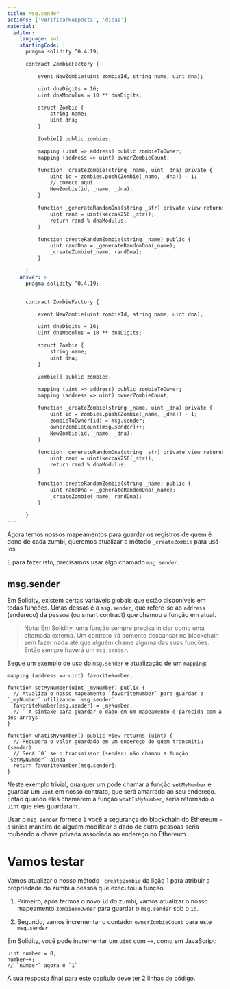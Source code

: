 ```yaml
---
title: Msg.sender
actions: ['verificarResposta', 'dicas']
material:
  editor:
    language: sol
    startingCode: |
      pragma solidity ^0.4.19;

      contract ZombieFactory {

          event NewZombie(uint zombieId, string name, uint dna);

          uint dnaDigits = 16;
          uint dnaModulus = 10 ** dnaDigits;

          struct Zombie {
              string name;
              uint dna;
          }

          Zombie[] public zombies;

          mapping (uint => address) public zombieToOwner;
          mapping (address => uint) ownerZombieCount;

          function _createZombie(string _name, uint _dna) private {
              uint id = zombies.push(Zombie(_name, _dna)) - 1;
              // comece aqui
              NewZombie(id, _name, _dna);
          }

          function _generateRandomDna(string _str) private view returns (uint) {
              uint rand = uint(keccak256(_str));
              return rand % dnaModulus;
          }

          function createRandomZombie(string _name) public {
              uint randDna = _generateRandomDna(_name);
              _createZombie(_name, randDna);
          }

      }
    answer: >
      pragma solidity ^0.4.19;


      contract ZombieFactory {

          event NewZombie(uint zombieId, string name, uint dna);

          uint dnaDigits = 16;
          uint dnaModulus = 10 ** dnaDigits;

          struct Zombie {
              string name;
              uint dna;
          }

          Zombie[] public zombies;

          mapping (uint => address) public zombieToOwner;
          mapping (address => uint) ownerZombieCount;

          function _createZombie(string _name, uint _dna) private {
              uint id = zombies.push(Zombie(_name, _dna)) - 1;
              zombieToOwner[id] = msg.sender;
              ownerZombieCount[msg.sender]++;
              NewZombie(id, _name, _dna);
          }

          function _generateRandomDna(string _str) private view returns (uint) {
              uint rand = uint(keccak256(_str));
              return rand % dnaModulus;
          }

          function createRandomZombie(string _name) public {
              uint randDna = _generateRandomDna(_name);
              _createZombie(_name, randDna);
          }

      }
---
```


Agora temos nossos mapeamentos para guardar os registros de quem é dono de cada zumbi, queremos atualizar o método `_createZombie` para usá-los.

E para fazer isto, precisamos usar algo chamado `msg.sender`.

## msg.sender

Em Solidity, existem certas variáveis globais que estão disponíveis em todas funções. Umas dessas é a `msg.sender`, que refere-se ao `address` (endereço) da pessoa (ou smart contract) que chamou a função em atual.

> Nota: Em Solidity, uma função sempre precisa iniciar como uma chamada externa. Um contrato irá somente descansar no blockchain sem fazer nada até que alguém chame alguma das suas funções. Então sempre haverá um `msg.sender`.

Segue um exemplo de uso do `msg.sender` e atualização de um `mapping`:

```
mapping (address => uint) favoriteNumber;

function setMyNumber(uint _myNumber) public {
  // Atualiza o nosso mapeamento `favoriteNumber` para guardar o `_myNumber` utilizando `msg.sender`
  favoriteNumber[msg.sender] = _myNumber;
  // ^ A sintaxe para guardar o dado em um mapeamento é parecida com a dos arrays
}

function whatIsMyNumber() public view returns (uint) {
  // Recupera o valor guardado em um endereço de quem transmitiu (sender)
  // Será `0` se o transmissor (sender) não chamou a função `setMyNumber` ainda
  return favoriteNumber[msg.sender];
}
```

Neste exemplo trivial, qualquer um pode chamar a função `setMyNumber` e guardar um `uint` em nosso contrato, que será amarrado ao seu endereço. Então quando eles chamarem a função `whatIsMyNumber`, seria retornado o `uint` que eles guardaram.

Usar o `msg.sender` fornece à você a segurança do blockchain do Ethereum - a única maneira de alguém modificar o dado de outra pessoas seria roubando a chave privada associada ao endereço no Ethereum.

# Vamos testar

Vamos atualizar o nosso método `_createZombie` da lição 1 para atribuir a propriedade do zumbi a pessoa que executou a função.

1. Primeiro, após termos o novo `id` do zumbi, vamos atualizar o nosso mapeamento `zombieToOwner` para guardar o `msg.sender` sob o `id`.

2. Segundo, vamos incrementar o contador `ownerZombieCount` para este `msg.sender`

Em Solidity, você pode incrementar um `uint` com `++`, como em JavaScript:

```
uint number = 0;
number++;
// `number` agora é `1`
```

A sua resposta final para este capítulo deve ter 2 linhas de código.
